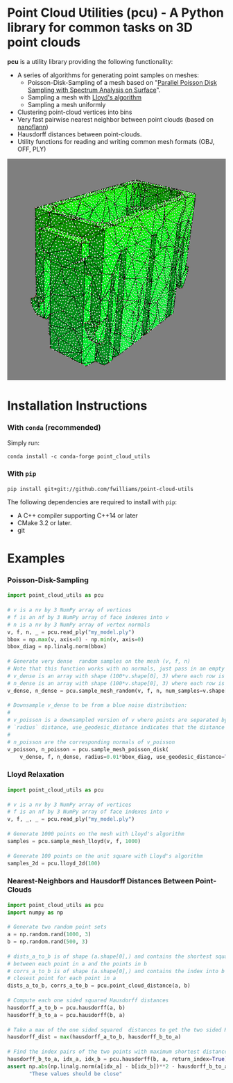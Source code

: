 # Point Cloud Utilities (pcu) - A Python library for common tasks on 3D point clouds

**pcu** is a utility library providing the following functionality:
 - A series of algorithms for generating point samples on meshes:
   - Poisson-Disk-Sampling of a mesh based on "[Parallel Poisson Disk Sampling with Spectrum Analysis on Surface](http://graphics.cs.umass.edu/pubs/sa_2010.pdf)".
   - Sampling a mesh with [Lloyd's algorithm](https://en.wikipedia.org/wiki/Lloyd%27s_algorithm)
   - Sampling a mesh uniformly
 - Clustering point-cloud vertices into bins
 - Very fast pairwise nearest neighbor between point clouds (based on [nanoflann](https://github.com/jlblancoc/nanoflann))
 - Hausdorff distances between point-clouds.
 - Utility functions for reading and writing common mesh formats (OBJ, OFF, PLY)
 
![Example of Poisson Disk Sampling](/img/blue_noise.png?raw=true "Example of Poisson Disk Sampling")

# Installation Instructions
### With `conda` (recommended)
Simply run:
```
conda install -c conda-forge point_cloud_utils
```

### With `pip`
```
pip install git+git://github.com/fwilliams/point-cloud-utils
```
The following dependencies are required to install with `pip`:
* A C++ compiler supporting C++14 or later
* CMake 3.2 or later.
* git

# Examples

### Poisson-Disk-Sampling
```python
import point_cloud_utils as pcu

# v is a nv by 3 NumPy array of vertices
# f is an nf by 3 NumPy array of face indexes into v 
# n is a nv by 3 NumPy array of vertex normals
v, f, n, _ = pcu.read_ply("my_model.ply")
bbox = np.max(v, axis=0) - np.min(v, axis=0)
bbox_diag = np.linalg.norm(bbox)

# Generate very dense  random samples on the mesh (v, f, n)
# Note that this function works with no normals, just pass in an empty array np.array([], dtype=v.dtype)
# v_dense is an array with shape (100*v.shape[0], 3) where each row is a point on the mesh (v, f)
# n_dense is an array with shape (100*v.shape[0], 3) where each row is a the normal of a point in v_dense
v_dense, n_dense = pcu.sample_mesh_random(v, f, n, num_samples=v.shape[0]*100)

# Downsample v_dense to be from a blue noise distribution: 
#
# v_poisson is a downsampled version of v where points are separated by approximately 
# `radius` distance, use_geodesic_distance indicates that the distance should be measured on the mesh.
#
# n_poisson are the corresponding normals of v_poisson
v_poisson, n_poisson = pcu.sample_mesh_poisson_disk(
    v_dense, f, n_dense, radius=0.01*bbox_diag, use_geodesic_distance=True)
```

### Lloyd Relaxation
```python
import point_cloud_utils as pcu

# v is a nv by 3 NumPy array of vertices
# f is an nf by 3 NumPy array of face indexes into v 
v, f, _, _ = pcu.read_ply("my_model.ply")

# Generate 1000 points on the mesh with Lloyd's algorithm
samples = pcu.sample_mesh_lloyd(v, f, 1000)

# Generate 100 points on the unit square with Lloyd's algorithm
samples_2d = pcu.lloyd_2d(100)
```

### Nearest-Neighbors and Hausdorff Distances Between Point-Clouds
```python
import point_cloud_utils as pcu
import numpy as np

# Generate two random point sets
a = np.random.rand(1000, 3)
b = np.random.rand(500, 3)

# dists_a_to_b is of shape (a.shape[0],) and contains the shortest squared distance 
# between each point in a and the points in b
# corrs_a_to_b is of shape (a.shape[0],) and contains the index into b of the 
# closest point for each point in a
dists_a_to_b, corrs_a_to_b = pcu.point_cloud_distance(a, b)

# Compute each one sided squared Hausdorff distances
hausdorff_a_to_b = pcu.hausdorff(a, b)
hausdorff_b_to_a = pcu.hausdorff(b, a)

# Take a max of the one sided squared  distances to get the two sided Hausdorff distance
hausdorff_dist = max(hausdorff_a_to_b, hausdorff_b_to_a)

# Find the index pairs of the two points with maximum shortest distancce
hausdorff_b_to_a, idx_a, idx_b = pcu.hausdorff(b, a, return_index=True)
assert np.abs(np.linalg.norm(a[idx_a] - b[idx_b])**2 - hausdorff_b_to_a) < 1e-5, \
       "These values should be close"
```

